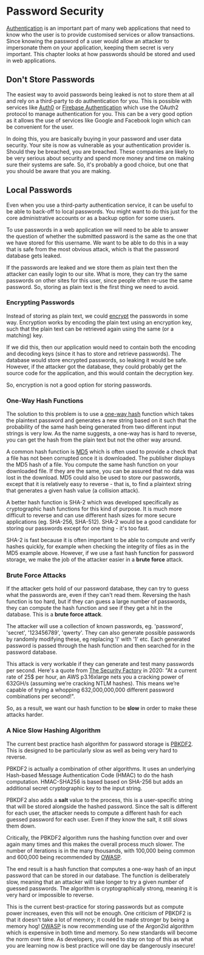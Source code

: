 # Password Security

[Authentication](../advanced/authentication.md) is an important part of
many web applications that need to know who the user is to provide
customised services or allow transactions.  Since knowing the
password of a user would allow an attacker to impersonate them on
your application, keeping them secret is very important.  This chapter
looks at how passwords should be stored and used in web applications.

## Don't Store Passwords

The easiest way to avoid passwords being leaked is not to store them at
all and rely on a third-party to do authentication for you.  This is
possible with services like [Auth0](https://auth0.com/) or
[Firebase Authentication](https://firebase.google.com/docs/auth/)
which use the OAuth2 protocol to manage authentication for you.  This
can be a very good option as it allows the use of services like Google
and Facebook login which can be convenient for the user.

In doing this, you are basically buying in your password and user data
security.  Your site is now as vulnerable as your authentication provider
is. Should they be breached, you are breached.  These companies are
likely to be very serious about security and spend more money and time
on making sure their systems are safe.  So, it's probably a good choice,
but one that you should be aware that you are making.

## Local Passwords

Even when you use a third-party authentication service, it can be useful
to be able to back-off to local passwords.  You might want to do this just
for the core administrative accounts or as a backup option for some users.

To use passwords in a web application we will need to be able to answer the
question of whether the submitted password is the same as the one that
we have stored for this username.  We want to be able to do this in
a way that is safe from the most obvious attack, which is that the
password database gets leaked.

If the passwords are leaked and we store them as plain text then the attacker
can easily login to our site. What is more, they can try the same passwords
on other sites for this user, since people often re-use the same
password.  So, storing as plain text is the first thing we need to avoid.

### Encrypting Passwords

Instead of storing as plain text, we could [encrypt](https://en.wikipedia.org/wiki/Encryption)
the passwords in some way.
Encryption works by encoding the plain text using an encryption key, such that
the plain text can be retrieved again using the same (or a matching) key.

If we did this, then our application would need to contain both the encoding
and decoding keys (since it has to store and retrieve passwords).   The database
would store encrypted passwords, so leaking it would be safe.  However,
if the attacker got the database, they could probably get the source code
for the application, and this would contain the decryption key.  

So, encryption is not a good option for storing passwords.

### One-Way Hash Functions

The solution to this problem is to use a 
[one-way hash](https://en.wikipedia.org/wiki/Cryptographic_hash_function) function which
takes the plaintext password and generates a new string based on it such
that the probability of the same hash being generated from two different
input strings is very low.  As the name suggests, a one-way has is hard
to reverse, you can get the hash from the plain text but not the other
way around.

A common hash function is [MD5](https://en.wikipedia.org/wiki/MD5) which is
often used to provide a check that a file has not been corrupted once it
is downloaded.  The publisher displays the MD5 hash of a file. You compute
the same hash function on your downloaded file. If they are the same, you
can be assured that no data was lost in the download.   MD5 could also be
used to store our passwords, except that it is relatively easy to reverse -
that is, to find a plaintext string that generates a given hash value (a
collision attack).

A better hash function is SHA-2 which was developed specifically
as cryptographic hash functions for this kind of purpose.  It is
much more difficult to reverse and can use different hash sizes
for more secure applications (eg. SHA-256, SHA-512).  SHA-2 would
be a good candidate for storing our passwords except for one
thing - it's too fast.

SHA-2 is fast because it is often important to be able to compute
and verify hashes quickly, for example when checking the integrity
of files as in the MD5 example above.   However, if we use a fast
hash function for password storage, we make the job of the attacker
easier in a **brute force** attack.

### Brute Force Attacks

If the attacker gets hold of our password database, they can try
to guess what the passwords are, even if they can't read them.  Reversing
the hash function is too hard, but if they can guess a large number
of passwords, they can compute the hash function and see if they
get a hit in the database.  This is a **brute force attack**.

The attacker will use a collection of known passwords, eg. 'password',
'secret', '123456789', 'qwerty'.  They can also generate possible
passwords by randomly modifying these, eg replacing 'l' with '1' etc.
Each generated password is passed through the hash function and then
searched for in the password database.

This attack is very workable if they can generate and test many
passwords per second.  Here's a quote from
[The Security Factory](https://thesecurityfactory.be/password-cracking-speed/) 
in 2020: "At a current rate of 25$ per hour, an
AWS p3.16xlarge nets you a cracking power of 632GH/s (assuming we’re cracking
NTLM hashes). This means we’re capable of trying a whopping 632,000,000,000
different password combinations per second!".

So, as a result, we want our hash function to be **slow** in order to make
these attacks harder.

### A Nice Slow Hashing Algorithm

The current best practice hash algorithm for password storage is
[PBKDF2](https://en.wikipedia.org/wiki/PBKDF2).  This is designed
to be particularly slow as well as being very hard to reverse. 

PBKDF2 is actually a combination of other algorithms. It uses 
an underlying Hash-based Message Authentication Code (HMAC)
to do the hash computation.  HMAC-SHA256 is based based on SHA-256
but adds an additional secret cryptographic key to the input
string.

PBKDF2 also adds a **salt** value to the process, this is
a user-specific string that will be stored alongside the
hashed password.   Since the salt is different for each user,
the attacker needs to compute a different hash for each
guessed password for each user.  Even if they know the salt,
it still slows them down.

Critically, the PBKDF2 algorithm runs the hashing function over and
over again many times and this makes the overall process much
slower.   The number of iterations is in the many thousands,
with 100,000 being common and 600,000 being recommended by
[OWASP](https://cheatsheetseries.owasp.org/cheatsheets/Password_Storage_Cheat_Sheet.html#pbkdf2).

The end result is a hash function that computes a one-way hash
of an input password that can be stored in our database.  The
function is deliberately slow, meaning that an attacker
will take longer to try a given number of guessed passwords.
The algorithm is cryptographically strong, meaning it is
very hard or impossible to reverse.

This is the current best-practice for storing passwords but as
compute power increases, even this will not be enough.  One
criticism of PBKDF2 is that it doesn't take a lot of memory; it
could be made stronger by being a memory hog!
[OWASP](https://cheatsheetseries.owasp.org/cheatsheets/Password_Storage_Cheat_Sheet.html)
is now recommending use of the Argon2id algorithm which
is expensive in both time and memory.  So new standards
will become the norm over time.  As developers, you need to
stay on top of this as what you are learning now is best
practice will one day be dangerously insecure!

